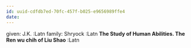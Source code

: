```yaml
---
id: uuid-cdfdb7ed-70fc-457f-b025-e9656989ffe4
date: 
---
```


given: J.K. :Latn
family: Shryock :Latn
**The Study of Human Abilities.  The Ren wu chih of Liu Shao** :Latn